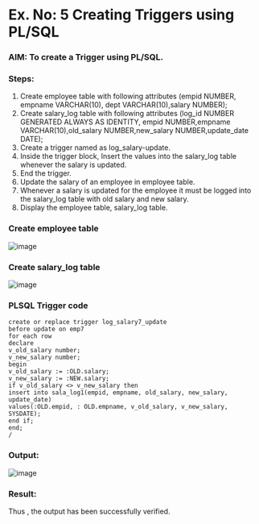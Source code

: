 # Ex. No: 5 Creating Triggers using PL/SQL

### AIM: To create a Trigger using PL/SQL.

### Steps:
1. Create employee table with following attributes (empid NUMBER, empname VARCHAR(10), dept VARCHAR(10),salary NUMBER);
2. Create salary_log table with following attributes (log_id NUMBER GENERATED ALWAYS AS IDENTITY, empid NUMBER,empname VARCHAR(10),old_salary NUMBER,new_salary NUMBER,update_date DATE);
3. Create a trigger named as log_salary-update.
4. Inside the trigger block, Insert the values into the salary_log table whenever the salary is updated.
5. End the trigger.
6. Update the salary of an employee in employee table.
7. Whenever a salary is updated for the employee it must be logged into the salary_log table with old salary and new salary.
8. Display the employee table, salary_log table.

### Create employee table
![image](https://github.com/ganeshshanmugavel27/Ex-No-5-Creating-Triggers-using-PL-SQL/assets/122046208/8a541cda-2cec-4981-a3a7-c4e0dbf627fc)


### Create salary_log table

![image](https://github.com/ganeshshanmugavel27/Ex-No-5-Creating-Triggers-using-PL-SQL/assets/122046208/04b9f8a5-5b5f-4c9c-adb6-aef7932722ee)



### PLSQL Trigger code
```set serveroutput on
create or replace trigger log_salary7_update
before update on emp7
for each row
declare
v_old_salary number;
v_new_salary number;
begin
v_old_salary := :OLD.salary;
v_new_salary := :NEW.salary;
if v_old_salary <> v_new_salary then
insert into sala_log1(empid, empname, old_salary, new_salary, update_date)
values(:OLD.empid, : OLD.empname, v_old_salary, v_new_salary, SYSDATE);
end if;
end;
/
```
### Output:
![image](https://github.com/ganeshshanmugavel27/Ex-No-5-Creating-Triggers-using-PL-SQL/assets/122046208/b70dc2b9-dcc7-477e-8929-c00f0d63e29e)



### Result:
Thus , the output has been successfully verified.
